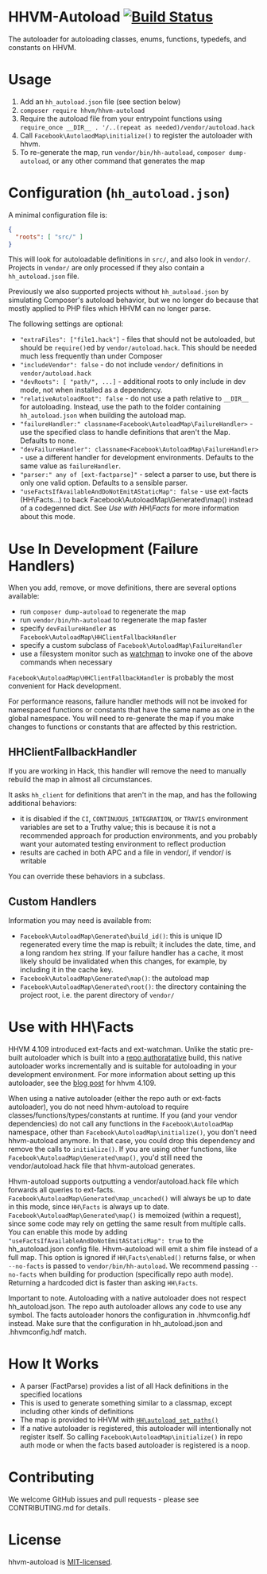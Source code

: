 HHVM-Autoload [![Build Status](https://travis-ci.org/hhvm/hhvm-autoload.svg?branch=master)](https://travis-ci.org/hhvm/hhvm-autoload)
=============
The autoloader for autoloading classes, enums, functions, typedefs, and constants on HHVM.

Usage
=====

1. Add an `hh_autoload.json` file (see section below)
2. `composer require hhvm/hhvm-autoload`
3. Require the autoload file from your entrypoint functions using `require_once __DIR__ . '/..(repeat as needed)/vendor/autoload.hack`
4. Call `Facebook\AutolaodMap\initialize()` to register the autoloader with hhvm.
5. To re-generate the map, run `vendor/bin/hh-autoload`, `composer dump-autoload`, or any other command that generates the map

Configuration (`hh_autoload.json`)
==================================

A minimal configuration file is:

```JSON
{
  "roots": [ "src/" ]
}
```

This will look for autoloadable definitions in `src/`, and also look in `vendor/`.
Projects in `vendor/` are only processed if they also contain a `hh_autoload.json` file.

Previously we also supported projects without `hh_autoload.json` by simulating Composer's autoload behavior, but we no longer do because that mostly applied to PHP files which HHVM can no longer parse.

The following settings are optional:

 - `"extraFiles": ["file1.hack"]` - files that should not be autoloaded, but should be `require()`ed by `vendor/autoload.hack`. This should be needed much less frequently than under Composer
 - `"includeVendor": false` - do not include `vendor/` definitions in `vendor/autoload.hack`
 - `"devRoots": [ "path/", ...]` - additional roots to only include in dev mode, not when installed as a dependency.
 - `"relativeAutoloadRoot": false` - do not use a path relative to `__DIR__` for autoloading. Instead, use the path to the folder containing `hh_autoload.json` when building the autoload map.
 - `"failureHandler:" classname<Facebook\AutoloadMap\FailureHandler>` - use the specified class to handle definitions that aren't the Map. Defaults to none.
 - `"devFailureHandler": classname<Facebook\AutoloadMap\FailureHandler>` - use a different handler for development environments. Defaults to the same value as `failureHandler`.
 - `"parser:" any of [ext-factparse]"` - select a parser to use, but there is only one valid option. Defaults to a sensible parser.
 - `"useFactsIfAvailableAndDoNotEmitAStaticMap": false` - use ext-facts (HH\Facts\...) to back Facebook\AutoloadMap\Generated\map() instead of a codegenned dict. See _Use with HH\Facts_ for more information about this mode.

Use In Development (Failure Handlers)
=====================================

When you add, remove, or move definitions, there are several options available:

 - run `composer dump-autoload` to regenerate the map
 - run `vendor/bin/hh-autoload` to regenerate the map faster
 - specify `devFailureHandler` as `Facebook\AutoloadMap\HHClientFallbackHandler`
 - specify a custom subclass of `Facebook\AutoloadMap\FailureHandler`
 - use a filesystem monitor such as
   [watchman](https://facebook.github.io/watchman/) to invoke one of the above
   commands when necessary

`Facebook\AutoloadMap\HHClientFallbackHandler` is probably the most
convenient for Hack development.

For performance reasons, failure handler methods will not be invoked for
namespaced functions or constants that have the same name as one in the
global namespace. You will need to re-generate the map if you make changes
to functions or constants that are affected by this restriction.

HHClientFallbackHandler
-----------------------

If you are working in Hack, this handler will remove the need to manually
rebuild the map in almost all circumstances.

It asks `hh_client` for definitions that aren't in the map, and has the
following additional behaviors:

 - it is disabled if the `CI`, `CONTINUOUS_INTEGRATION`, or `TRAVIS`
   environment variables are set to a Truthy value; this is because it
   is not a recommended approach for production environments, and you
   probably want your automated testing environment to reflect
   production
 - results are cached in both APC and a file in vendor/, if vendor/ is
   writable

You can override these behaviors in a subclass.

Custom Handlers
---------------

Information you may need is available from:

 - `Facebook\AutoloadMap\Generated\build_id()`: this is unique ID
    regenerated every time the map is rebuilt; it includes the date,
    time, and a long random hex string. If your failure handler has a
    cache, it most likely should be invalidated when this changes, for
    example, by including it in the cache key.
 - `Facebook\AutoloadMap\Generated\map()`: the autoload map
 - `Facebook\AutoloadMap\Generated\root()`: the directory containing the
    project root, i.e. the parent directory of `vendor/`

Use with HH\Facts
=================

HHVM 4.109 introduced ext-facts and ext-watchman. Unlike the static pre-built autoloader which is built into a [repo authoratative](https://docs.hhvm.com/hhvm/advanced-usage/repo-authoritative) build, this native autoloader works incrementally and is suitable for autoloading in your development environment. For more information about setting up this autoloader, see the [blog post](https://hhvm.com/blog/2021/05/11/hhvm-4.109.html) for hhvm 4.109.

When using a native autoloader (either the repo auth or ext-facts autoloader), you do not need hhvm-autoload to require classes/functions/types/constants at runtime. If you (and your vendor dependencies) do not call any functions in the `Facebook\AutoloadMap` namespace, other than `Facebook\AutoloadMap\initialize()`, you don't need hhvm-autoload anymore. In that case, you could drop this dependency and remove the calls to `initialize()`. If you are using other functions, like `Facebook\AutoloadMap\Generated\map()`, you'd still need the vendor/autoload.hack file that hhvm-autoload generates.

Hhvm-autoload supports outputting a vendor/autoload.hack file which forwards all queries to ext-facts. `Facebook\AutoloadMap\Generated\map_uncached()` will always be up to date in this mode, since `HH\Facts` is always up to date. `Facebook\AutoloadMap\Generated\map()` is memoized (within a request), since some code may rely on getting the same result from multiple calls. You can enable this mode by adding `"useFactsIfAvailableAndDoNotEmitAStaticMap": true` to the hh_autoload.json config file. Hhvm-autoload will emit a shim file instead of a full map. This option is ignored if `HH\Facts\enabled()` returns false, or when `--no-facts` is passed to `vendor/bin/hh-autoload`. We recommend passing `--no-facts` when building for production (specifically repo auth mode). Returning a hardcoded dict is faster than asking `HH\Facts`.

Important to note. Autoloading with a native autoloader does not respect hh_autoload.json. The repo auth autoloader allows any code to use any symbol. The facts autoloader honors the configuration in .hhvmconfig.hdf instead. Make sure that the configuration in hh_autoload.json and .hhvmconfig.hdf match.

How It Works
============

 - A parser (FactParse) provides a list of all Hack definitions in the specified locations
 - This is used to generate something similar to a classmap, except including other kinds of definitions
 - The map is provided to HHVM with [`HH\autoload_set_paths()`](https://docs.hhvm.com/hack/reference/function/HH.autoload_set_paths/)
 - If a native autoloader is registered, this autoloader will intentionally not register itself. So calling `Facebook\AutoloadMap\initialize()` in repo auth mode or when the facts based autoloader is registered is a noop.

Contributing
============

We welcome GitHub issues and pull requests - please see CONTRIBUTING.md for details.

License
=======

hhvm-autoload is [MIT-licensed](LICENSE).
